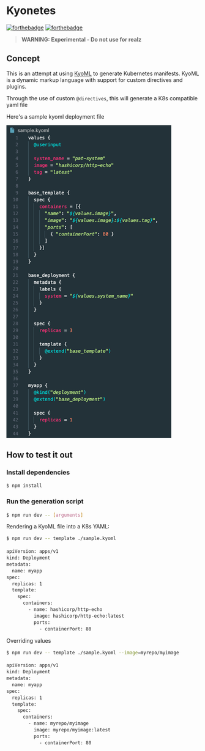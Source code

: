 # Kyonetes

[![forthebadge](https://forthebadge.com/images/badges/you-didnt-ask-for-this.svg)](https://forthebadge.com)
[![forthebadge](https://forthebadge.com/images/badges/powered-by-black-magic.svg)](https://forthebadge.com)

> **WARNING: Experimental - Do not use for realz**

## Concept

This is an attempt at using [KyoML](kyoml.com) to generate Kubernetes manifests.
KyoML is a dynamic markup language with support for custom directives and plugins.

Through the use of custom `@directives`, this will generate a K8s compatible yaml file

Here's a sample kyoml deployment file

<img src="./media/screenshot_kyonetes.png">

## How to test it out

### Install dependencies

```bash
$ npm install
```

### Run the generation script

```bash
$ npm run dev -- [arguments]
```

Rendering a KyoML file into a K8s YAML:

```bash
$ npm run dev -- template ./sample.kyoml

apiVersion: apps/v1
kind: Deployment
metadata:
  name: myapp
spec:
  replicas: 1
  template:
    spec:
      containers:
        - name: hashicorp/http-echo
          image: hashicorp/http-echo:latest
          ports:
            - containerPort: 80
```

Overriding values

```bash
$ npm run dev -- template ./sample.kyoml --image=myrepo/myimage

apiVersion: apps/v1
kind: Deployment
metadata:
  name: myapp
spec:
  replicas: 1
  template:
    spec:
      containers:
        - name: myrepo/myimage
          image: myrepo/myimage:latest
          ports:
            - containerPort: 80
```
